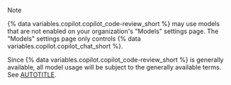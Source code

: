 > [!NOTE]
> {% data variables.copilot.copilot_code-review_short %} may use models that are not enabled on your organization's "Models" settings page. The "Models" settings page only controls {% data variables.copilot.copilot_chat_short %}.
>
> Since {% data variables.copilot.copilot_code-review_short %} is generally available, all model usage will be subject to the generally available terms. See [AUTOTITLE](/copilot/how-tos/administer-copilot/manage-for-organization/manage-policies).
